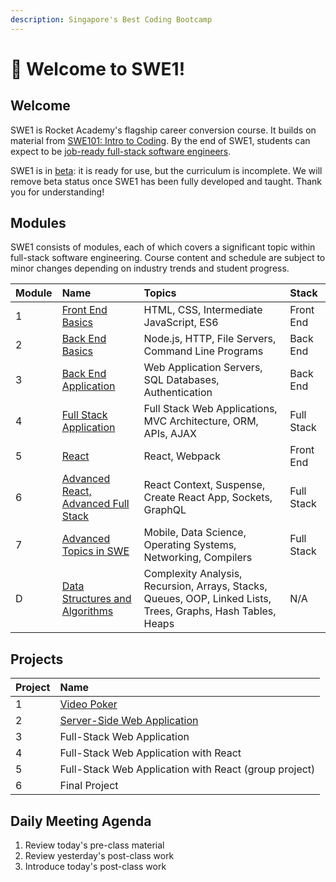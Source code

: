 ```yaml
---
description: Singapore's Best Coding Bootcamp
---
```


# 🚀 Welcome to SWE1!

## Welcome

SWE1 is Rocket Academy's flagship career conversion course. It builds on material from [SWE101: Intro to Coding](https://swe101.rocketacademy.co). By the end of SWE1, students can expect to be [job-ready full-stack software engineers](https://inewsnetwork.net/wp-content/uploads/2019/01/5051722203_890e2dab19_b-811x900.jpg).

SWE1 is in [beta](https://medium.com/swlh/what-does-beta-really-mean-a8accc5e2354#:~:text=Alpha%3A%20The%20software%20is%20ready,scoped%20bug%20fixes%20are%20allowed.): it is ready for use, but the curriculum is incomplete. We will remove beta status once SWE1 has been fully developed and taught. Thank you for understanding!

## Modules

SWE1 consists of modules, each of which covers a significant topic within full-stack software engineering. Course content and schedule are subject to minor changes depending on industry trends and student progress.

| Module | Name | Topics | Stack |
| :--- | :--- | :--- | :--- |
| 1 | [Front End Basics](1-front-end-basics/1.0-module-1-overview.md) | HTML, CSS, Intermediate JavaScript, ES6 | Front End |
| 2 | [Back End Basics](2-back-end-basics/2.0-module-2-overview.md) | Node.js, HTTP, File Servers, Command Line Programs | Back End |
| 3 | [Back End Application](3-back-end-application/3.0-module-3-overview.md) | Web Application Servers, SQL Databases, Authentication | Back End |
| 4 | [Full Stack Application](4-full-stack-application/4.0-module-4-overview.md) | Full Stack Web Applications, MVC Architecture, ORM, APIs, AJAX | Full Stack |
| 5 | [React](5-react/5.0-module-5-overview.md) | React, Webpack | Front End |
| 6 | [Advanced React, Advanced Full Stack](6-advanced-react/6.0-module-6-overview.md) | React Context, Suspense, Create React App, Sockets, GraphQL | Full Stack |
| 7 | [Advanced Topics in SWE](7-advanced-topics/7.0-module-7-overview.md) | Mobile, Data Science, Operating Systems, Networking, Compilers | Full Stack |
| D | [Data Structures and Algorithms](data-structures-and-algorithms/d.0-module-d-overview.md) | Complexity Analysis, Recursion, Arrays, Stacks, Queues, OOP, Linked Lists, Trees, Graphs, Hash Tables, Heaps | N/A |

## Projects

| Project | Name |
| :--- | :--- |
| 1 | [Video Poker](projects/project-1-video-poker.md) |
| 2 | [Server-Side Web Application](projects/project-2-server-side-app.md) |
| 3 | Full-Stack Web Application |
| 4 | Full-Stack Web Application with React |
| 5 | Full-Stack Web Application with React \(group project\) |
| 6 | Final Project |

## Daily Meeting Agenda

1. Review today's pre-class material
2. Review yesterday's post-class work
3. Introduce today's post-class work

